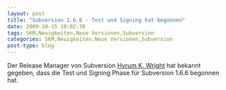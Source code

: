 ```yaml
---
layout: post
title: "Subversion 1.6.6 - Test und Signing hat begonnen"
date: 2009-10-15 19:02:30
tags: SKM,Neuigkeiten,Neue Versionen,Subversion
categories: SKM,Neuigkeiten,Neue Versionen,Subversion
post-type: blog
---
```

Der Release Manager von Subversion <a href="http://www.nabble.com/1.6.6-up-for-signing-testing-td25911900.html">Hyrum K. Wright</a> hat bekannt gegeben, dass die Test und Signing Phase für Subversion 1.6.6 begonnen hat.
